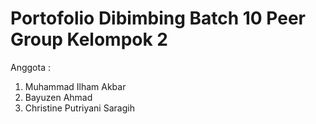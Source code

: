 # Portofolio Dibimbing Batch 10 Peer Group Kelompok 2

Anggota :

1. Muhammad Ilham Akbar
2. Bayuzen Ahmad
3. Christine Putriyani Saragih
